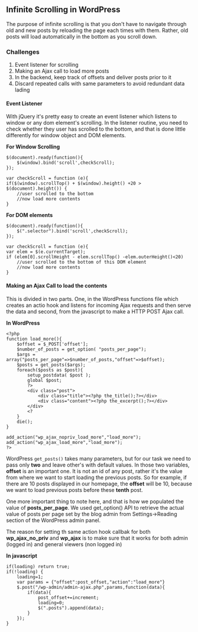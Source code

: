 ## Infinite Scrolling in WordPress

The purpose of infinite scrolling is that you don't have to navigate through old and new posts by reloading the page each times with them. Rather, old posts will load automatically in the bottom as you scroll down. 

### Challenges
1. Event listener for scrolling
2. Making an Ajax call to load more posts
3. In the backend, keep track of offsets and deliver posts prior to it
4. Discard repeated calls with same parameters to avoid redundant data lading


#### Event Listener
With jQuery it's pretty easy to create an event listener which listens to window or any dom element's scrolling. In the listener routine, you need to check whether they user has scrolled to the bottom, and that is done little differently for window object and DOM elements. 

**For Window Scrolling**

	$(document).ready(function(){
		$(window).bind('scroll',checkScroll);
	});

	var checkScroll = function (e){
	if($(window).scrollTop() + $(window).height() +20 > $(document).height()) {
		//user scrolled to the bottom
		//now load more contents
	}
	
**For DOM elements**

 	$(document).ready(function(){
		$(".selector").bind('scroll',checkScroll);
	});

	var checkScroll = function (e){
	var elem = $(e.currentTarget);
	if (elem[0].scrollHeight - elem.scrollTop() -elem.outerHeight()<20)
		//user scrolled to the bottom of this DOM element
		//now load more contents
	}
	
#### Making an Ajax Call to load the contents
This is divided in two parts. One, in the WordPress functions file which creates an actio hook and listens for incoming Ajax requests and then serve the data and second, from the javascript to make a HTTP POST Ajax call. 

**In WordPress**
	
	<?php
	function load_more(){
		$offset = $_POST['offset'];
		$number_of_posts = get_option( "posts_per_page");
		$args = array("posts_per_page"=>$number_of_posts,"offset"=>$offset);
		$posts = get_posts($args);
		foreach($posts as $post){
			setup_postdata( $post );
			global $post;
			?>
			<div class="post">
				<div class="title"><?php the_title();?></div>
				<div class="content"><?php the_excerpt();?></div>
			</div>
			<?
		}
		die();
	}

	add_action("wp_ajax_nopriv_load_more","load_more");
	add_action("wp_ajax_load_more","load_more");
	?>
	
WordPress ```get_posts()``` takes many parameters, but for our task we need to pass only **two** and leave other's with default values. In those two variables, **offset** is an important one. It is not an id of any post, rather it's the value from where we want to start loading the previous posts. So for example, if there are 10 posts displayed in our homepage, the **offset** will be 10, because we want to load previous posts before these **tenth** post. 

One more important thing to note here, and that is how we populated the value of **posts_per_page**. We used get_option() API to retrieve the actual value of posts per page set by the blog admin from Settings->Reading section of the WordPress admin panel. 

The reason for setting th same action hook callbak for both **wp_ajax_no_priv** and **wp_ajax** is to make sure that it works for both admin (logged in) and general viewers (non logged in)

**In javascript**
	
	if(loading) return true;
	if(!loading) {
		loading=1;
		var params = {"offset":post_offset,"action":"load_more"}
		$.post("/wp-admin/admin-ajax.php",params,function(data){
			if(data){
				post_offset+=increment;
				loading=0;
				$(".posts").append(data);	
			}
		});
	}


